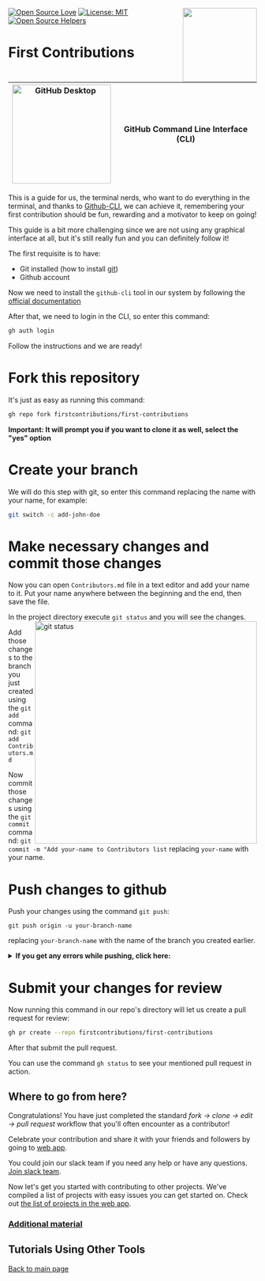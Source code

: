 [![Open Source Love](https://badges.frapsoft.com/os/v1/open-source.svg?v=103)](https://github.com/ellerbrock/open-source-badges/)
[<img align="right" width="150" src="https://firstcontributions.github.io/assets/gui-tool-tutorials/github-desktop-tutorial/join-slack-team.png">](https://join.slack.com/t/firstcontributors/shared_invite/enQtNjkxNzQwNzA2MTMwLTVhMWJjNjg2ODRlNWZhNjIzYjgwNDIyZWYwZjhjYTQ4OTBjMWM0MmFhZDUxNzBiYzczMGNiYzcxNjkzZDZlMDM)
[![License: MIT](https://img.shields.io/badge/License-MIT-green.svg)](https://opensource.org/licenses/MIT)
[![Open Source Helpers](https://www.codetriage.com/roshanjossey/first-contributions/badges/users.svg)](https://www.codetriage.com/roshanjossey/first-contributions)

# First Contributions

| <img alt="GitHub Desktop" src="https://cdn.icon-icons.com/icons2/2157/PNG/512/github_git_hub_logo_icon_132878.png" width="200"> | GitHub Command Line Interface (CLI) |
| ------------------------------------------------------------------------------------------------------------------------------- | ----------------------------------- |

This is a guide for us, the terminal nerds, who want to do everything in the terminal, and thanks to [Github-CLI](https://cli.github.com/), we can achieve it, remembering your first contribution should be fun, rewarding and a motivator to keep on going!

This guide is a bit more challenging since we are not using any graphical interface at all, but it's still really fun and you can definitely follow it!

The first requisite is to have:

- Git installed (how to install [git](https://git-scm.com/downloads))
- Github account

Now we need to install the `github-cli` tool in our system by following the [official documentation](https://github.com/cli/cli#installation)

After that, we need to login in the CLI, so enter this command:

```bash
gh auth login
```

Follow the instructions and we are ready!

# Fork this repository

It's just as easy as running this command:

```bash
gh repo fork firstcontributions/first-contributions
```

**Important: It will prompt you if you want to clone it as well, select the "yes" option**

# Create your branch

We will do this step with git, so enter this command replacing the name with your name, for example:

```bash
git switch -c add-john-doe
```

# Make necessary changes and commit those changes

Now you can open `Contributors.md` file in a text editor and add your name to it. Put your name anywhere between the beginning and the end, then save the file.

In the project directory execute `git status` and you will see the changes.
<img align="right" width="450" src="https://firstcontributions.github.io/assets/Readme/git-status.png" alt="git status" />

Add those changes to the branch you just created using the `git add` command:
`git add Contributors.md`

Now commit those changes using the `git commit` command:
`git commit -m "Add your-name to Contributors list`
replacing `your-name` with your name.

# Push changes to github

Push your changes using the command `git push`:

```
git push origin -u your-branch-name
```

replacing `your-branch-name` with the name of the branch you created earlier.

<details>
<summary> <strong>If you get any errors while pushing, click here:</strong> </summary>

- ### Authentication Error
     <pre>remote: Support for password authentication was removed on August 13, 2021. Please use a personal access token instead.
  remote: Please see https://github.blog/2020-12-15-token-authentication-requirements-for-git-operations/ for more information.
  fatal: Authentication failed for 'https://github.com/<your-username>/first-contributions.git/'</pre>
  Go to [GitHub's tutorial](https://docs.github.com/en/authentication/connecting-to-github-with-ssh/adding-a-new-ssh-key-to-your-github-account) on generating and configuring an SSH key to your account.

</details>

# Submit your changes for review

Now running this command in our repo's directory will let us create a pull request for review:

```bash
gh pr create --repo firstcontributions/first-contributions
```

After that submit the pull request.

You can use the command `gh status` to see your mentioned pull request in action.

## Where to go from here?

Congratulations! You have just completed the standard _fork -> clone -> edit -> pull request_ workflow that you'll often encounter as a contributor!

Celebrate your contribution and share it with your friends and followers by going to [web app](https://firstcontributions.github.io/#social-share).

You could join our slack team if you need any help or have any questions. [Join slack team](https://join.slack.com/t/firstcontributors/shared_invite/zt-vchl8cde-S0KstI_jyCcGEEj7rSTQiA).

Now let's get you started with contributing to other projects. We've compiled a list of projects with easy issues you can get started on. Check out [the list of projects in the web app](https://firstcontributions.github.io/#project-list).

### [Additional material](additional-material/git_workflow_scenarios/additional-material.md)

## Tutorials Using Other Tools

[Back to main page](https://github.com/firstcontributions/first-contributions#tutorials-using-other-tools)
